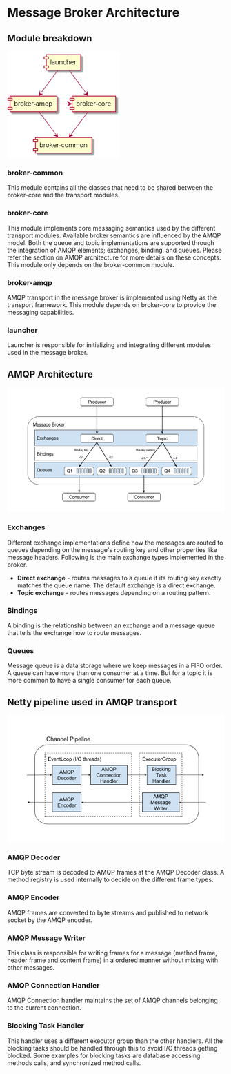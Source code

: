 # Message Broker Architecture

## Module breakdown

![Module Relation](../images/module-relation.png)

### broker-common

This module contains all the classes that need to be shared between the broker-core and the transport modules.

### broker-core

This module implements core messaging semantics used by the different transport modules. Available broker semantics 
are influenced by the AMQP model. Both the queue and topic implementations are supported through the integration of 
AMQP elements; exchanges, binding, and queues. Please refer the section on AMQP architecture for more details on these 
concepts. This module only depends on the broker-common module.

### broker-amqp

AMQP transport in the message broker is implemented using Netty as the transport framework. This module depends on 
broker-core to provide the messaging capabilities.   

### launcher

Launcher is responsible for initializing and integrating different modules used in the message broker.

## AMQP Architecture

![AMQP Model](../images/amqp-model.png)

### Exchanges

Different exchange implementations define how the messages are routed to queues depending on the message's routing key
and other properties like message headers. Following is the main exchange types implemented in the broker. 
 
- **Direct exchange** - routes messages to a queue if its routing key exactly matches the queue name. The default exchange is a direct exchange.
- **Topic exchange** - routes messages depending on a routing pattern.

### Bindings

A binding is the relationship between an exchange and a message queue that tells the exchange how to
route messages.

### Queues

Message queue is a data storage where we keep messages in a FIFO order. A queue can have more than one consumer at a 
time. But for a topic it is more common to have a single consumer for each queue.

## Netty pipeline used in AMQP transport

![Netty Pipeline for AMQP Transport](../images/netty-pipeline-for-amqp-transport.png)

### AMQP Decoder

TCP byte stream is decoded to AMQP frames at the AMQP Decoder class. A method registry is used internally to decide 
on the different frame types.

### AMQP Encoder

AMQP frames are converted to byte streams and published to network socket by the AMQP encoder.

### AMQP Message Writer

This class is responsible for writing frames for a message (method frame, header frame and content frame) in a 
ordered manner without mixing with other messages. 

### AMQP Connection Handler

AMQP Connection handler maintains the set of AMQP channels belonging to the current connection.

### Blocking Task Handler

This handler uses a different executor group than the other handlers. All the blocking tasks should be handled 
through this to avoid I/O threads getting blocked. Some examples for blocking tasks are database accessing methods 
calls, and synchronized method calls.
